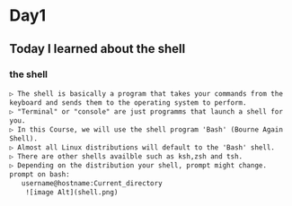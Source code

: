 # Day1
## Today I learned about the shell
### the shell
    ▷ The shell is basically a program that takes your commands from the keyboard and sends them to the operating system to perform.
    ▷ "Terminal" or "console" are just programms that launch a shell for you.
    ▷ In this Course, we will use the shell program 'Bash' (Bourne Again Shell).
    ▷ Almost all Linux distributions will default to the 'Bash' shell.
    ▷ There are other shells availble such as ksh,zsh and tsh.
    ▷ Depending on the distribution your shell, prompt might change.
    prompt on bash: 
       username@hostname:Current_directory
        ![image Alt](shell.png)

